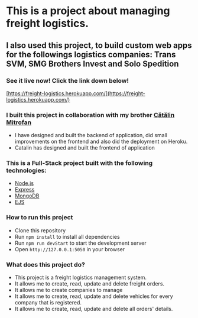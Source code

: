 # This is a project about managing freight logistics.

## I also used this project, to build custom web apps for  the followings logistics companies: Trans SVM, SMG Brothers Invest and Solo Spedition 

### See it live now! Click the link down below!

[https://freight-logistics.herokuapp.com/](https://freight-logistics.herokuapp.com/)


### I built this project in collaboration with my brother [Cătălin Mitrofan](https://github.com/Mitrogun)


- I have designed and built the backend of application, did small improvements on the frontend and also did the deployment on Heroku.
- Catalin has designed and built the frontend of application


### This is a Full-Stack project built with the following technologies:

- [Node.js](https://nodejs.org/en/)
- [Express](https://expressjs.com/)
- [MongoDB](https://www.mongodb.com/)
- [EJS](https://ejs.co/)

### How to run this project

- Clone this repository
- Run `npm install` to install all dependencies
- Run `npm run devStart` to start the development server
- Open `http://127.0.0.1:5050` in your browser

### What does this project do?

- This project is a freight logistics management system.
- It allows me to create, read, update and delete freight orders.
- It allows me to create companies to manage
- It allows me to create, read, update and delete vehicles for every company that is registered.
- It allows me to create, read, update and delete all orders' details.
